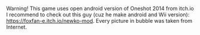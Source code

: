 Warning! This game uses open android version of Oneshot 2014 from itch.io
I recommend to check out this guy (cuz he make android and Wii version): https://foxfan-e.itch.io/newko-mod.
Every picture in bubble was taken from Internet.


